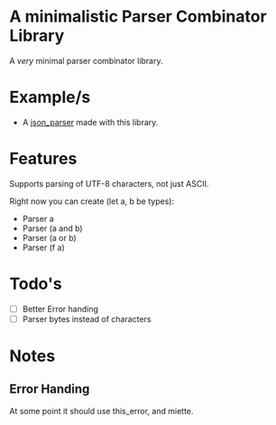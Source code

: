 # A minimalistic Parser Combinator Library

A _very_ minimal parser combinator library.

# Example/s

- A [json_parser](https://github.com/angelcerveraroldan/json_parser) made with this library.

# Features 

Supports parsing of UTF-8 characters, not just ASCII.

Right now you can create (let a, b be types):
- Parser a
- Parser (a and b)
- Parser (a or  b)
- Parser (f a)

# Todo's

- [ ] Better Error handing
- [ ] Parser bytes instead of characters

# Notes

## Error Handing

At some point it should use this_error, and miette.
